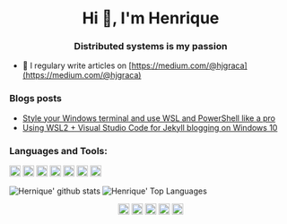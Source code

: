 <h1 align="center">Hi 👋, I'm Henrique</h1>
<h3 align="center">Distributed systems is my passion</h3>

- 📝 I regulary write articles on [https://medium.com/@hjgraca](https://medium.com/@hjgraca)

### Blogs posts
<!-- BLOG-POST-LIST:START -->
- [Style your Windows terminal and use WSL and PowerShell like a pro](https://dev.to/hjgraca/style-your-windows-terminal-and-use-wsl-and-powershell-like-a-pro-57fp)
- [Using WSL2 + Visual Studio Code for Jekyll blogging on Windows 10](https://dev.to/hjgraca/using-wsl2-visual-studio-code-for-jekyll-blogging-on-windows-10-516g)
<!-- BLOG-POST-LIST:END -->

### Languages and Tools:

<p align="left"><img src="https://devicons.github.io/devicon/devicon.git/icons/csharp/csharp-original.svg" alt="csharp" width="20" height="20"/> <img src="https://devicons.github.io/devicon/devicon.git/icons/docker/docker-original-wordmark.svg" alt="docker" width="20" height="20"/> <img src="https://devicons.github.io/devicon/devicon.git/icons/dot-net/dot-net-original-wordmark.svg" alt="dotnet" width="20" height="20"/> <img src="https://devicons.github.io/devicon/devicon.git/icons/javascript/javascript-original.svg" alt="javascript" width="20" height="20"/> <img src="https://devicons.github.io/devicon/devicon.git/icons/mongodb/mongodb-original-wordmark.svg" alt="mongodb" width="20" height="20"/> <img src="https://devicons.github.io/devicon/devicon.git/icons/redis/redis-original-wordmark.svg" alt="redis" width="20" height="20"/> <img src="https://devicons.github.io/devicon/devicon.git/icons/nodejs/nodejs-original-wordmark.svg" alt="nodejs" width="20" height="20"/></p><p align="center"> </p>

![Hernique' github stats](https://github-readme-stats.vercel.app/api?username=hjgraca&show_icons=true&hide_border=true&count_private=true)
![Henrique' Top Languages](https://github-readme-stats.vercel.app/api/top-langs/?username=hjgraca&hide=TeX&layout=compact&count_private=true)


<p align="center">
<a href="https://dev.to/hjgraca" target="blank"><img align="center" src="https://cdn.jsdelivr.net/npm/simple-icons@3.0.1/icons/dev-dot-to.svg" alt="hjgraca" height="20" width="20" /></a>
<a href="https://twitter.com/hjgraca" target="blank"><img align="center" src="https://cdn.jsdelivr.net/npm/simple-icons@3.0.1/icons/twitter.svg" alt="hjgraca" height="20" width="20" /></a>
<a href="https://linkedin.com/in/hjgraca" target="blank"><img align="center" src="https://cdn.jsdelivr.net/npm/simple-icons@3.0.1/icons/linkedin.svg" alt="hjgraca" height="20" width="20" /></a>
<a href="https://stackoverflow.com/users/727141" target="blank"><img align="center" src="https://cdn.jsdelivr.net/npm/simple-icons@3.0.1/icons/stackoverflow.svg" alt="727141" height="20" width="20" /></a>
<a href="https://medium.com/@hjgraca" target="blank"><img align="center" src="https://cdn.jsdelivr.net/npm/simple-icons@3.0.1/icons/medium.svg" alt="@hjgraca" height="20" width="20" /></a>
</p>
